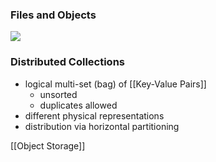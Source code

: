 ### Files and Objects
![](../../../z_images/Pasted%20image%2020220610111242.png)

### Distributed Collections
+ logical multi-set (bag) of [[Key-Value Pairs]]
	+ unsorted
	+ duplicates allowed
+ different physical representations
+ distribution via horizontal partitioning

[[Object Storage]]